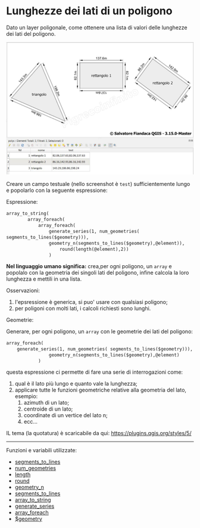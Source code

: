# Lunghezze dei lati di un poligono

Dato un layer poligonale, come ottenere una lista di valori delle lunghezze dei lati del poligono.

[![](../img/esempi/lunghezza_lati_poligono/img_01.png)](../img/esempi/lunghezza_lati_poligono/img_01.png)

Creare un campo testuale (nello screenshot è `test`) sufficientemente lungo e popolarlo con la seguente espressione:

Espressione:

```
array_to_string(
        array_foreach(
            array_foreach(
                generate_series(1, num_geometries( segments_to_lines($geometry))),
                geometry_n(segments_to_lines($geometry),@element)), 
                    round(length(@element),2))
                ) 
```

**Nel linguaggio umano significa:** crea,per ogni poligono, un `array` e popolalo con la geometria dei singoli lati del poligono, infine calcola la loro lunghezza e mettili in una lista.

Osservazioni:

1. l'epsressione è generica, si puo' usare con qualsiasi poligono;
2. per poligoni con molti lati, i calcoli richiesti sono lunghi.

Geometrie:

Generare, per ogni poligono, un `array` con le geometrie dei lati del poligono:

```
array_foreach(
    generate_series(1, num_geometries( segments_to_lines($geometry))),
                geometry_n(segments_to_lines($geometry),@element)
            )
```

questa espressione ci permette di fare una serie di interrogazioni come:

1. qual è il lato più lungo e quanto vale la lunghezza;
2. applicare tutte le funzioni geometriche relative alla geometria del lato, esempio:
   1. azimuth di un lato;
   2. centroide di un lato;
   3. coordinate di un vertice del lato n;
   4. ecc...

IL tema (la quotatura) è scaricabile da qui: <https://plugins.qgis.org/styles/5/>

---

Funzioni e variabili utilizzate:

* [segments_to_lines](../gr_funzioni/geometria/geometria_unico.md#make_rectangle_3points)
* [num_geometries](../gr_funzioni/geometria/geometria_unico.md#num_geometries)
* [length](../gr_funzioni/geometria/geometria_unico.md#length_1)
* [round](../gr_funzioni/matematica/matematica_unico.md#round)
* [geometry_n](../gr_funzioni/geometria/geometria_unico.md#geometry_n)
* [segments_to_lines](../gr_funzioni/geometria/geometria_unico.md#segments_to_lines)
* [array_to_string](../gr_funzioni/array/array_unico.md#array_to_string)
* [generate_series](../gr_funzioni/array/array_unico.md#generate_series)
* [array_foreach](../gr_funzioni/array/array_unico.md#array_foreach)
* [\$geometry](../gr_funzioni/geometria/geometria_unico.md#geometry)